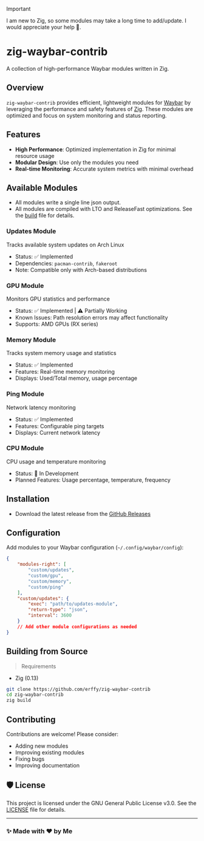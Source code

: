 > [!IMPORTANT]
> I am new to Zig, so some modules may take a long time to add/update. I would appreciate your help 🥰.

# zig-waybar-contrib
A collection of high-performance Waybar modules written in Zig.

## Overview
`zig-waybar-contrib` provides efficient, lightweight modules for [Waybar](https://github.com/Alexays/Waybar) by leveraging the performance and safety features of [Zig](https://ziglang.org/). These modules are optimized and focus on system monitoring and status reporting.

## Features
- **High Performance**: Optimized implementation in Zig for minimal resource usage
- **Modular Design**: Use only the modules you need
- **Real-time Monitoring**: Accurate system metrics with minimal overhead

## Available Modules
- All modules write a single line json output.
- All modules are compiled with LTO and ReleaseFast optimizations. See the [build](./build.zig) file for details.

### Updates Module
Tracks available system updates on Arch Linux
- Status: ✅ Implemented
- Dependencies: `pacman-contrib`, `fakeroot`
- Note: Compatible only with Arch-based distributions

### GPU Module
Monitors GPU statistics and performance
- Status: ✅ Implemented | ⚠️ Partially Working
- Known Issues: Path resolution errors may affect functionality
- Supports: AMD GPUs (RX series)

### Memory Module
Tracks system memory usage and statistics
- Status: ✅ Implemented
- Features: Real-time memory monitoring
- Displays: Used/Total memory, usage percentage

### Ping Module
Network latency monitoring
- Status: ✅ Implemented
- Features: Configurable ping targets
- Displays: Current network latency

### CPU Module
CPU usage and temperature monitoring
- Status: 🚧 In Development
- Planned Features: Usage percentage, temperature, frequency

## Installation
- Download the latest release from the [GitHub Releases](https://github.com/erffy/zig-waybar-contrib/releases)

## Configuration

Add modules to your Waybar configuration (`~/.config/waybar/config`):

```json
{
    "modules-right": [
        "custom/updates",
        "custom/gpu",
        "custom/memory",
        "custom/ping"
    ],
    "custom/updates": {
        "exec": "path/to/updates-module",
        "return-type": "json",
        "interval": 3600
    }
    // Add other module configurations as needed
}
```

## Building from Source
> Requirements
- Zig (0.13)

```bash
git clone https://github.com/erffy/zig-waybar-contrib
cd zig-waybar-contrib
zig build
```

## Contributing

Contributions are welcome! Please consider:
- Adding new modules
- Improving existing modules
- Fixing bugs
- Improving documentation

## 🛡️ License

This project is licensed under the GNU General Public License v3.0. See the [LICENSE](./LICENSE) file for details.

---

### ✨ Made with ❤️ by Me
